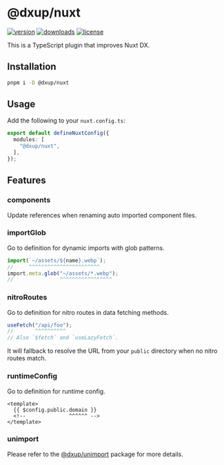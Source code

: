 # @dxup/nuxt

[![version](https://img.shields.io/npm/v/@dxup/nuxt?color=007EC7&label=npm)](https://www.npmjs.com/package/@dxup/nuxt)
[![downloads](https://img.shields.io/npm/dm/@dxup/nuxt?color=007EC7&label=downloads)](https://www.npmjs.com/package/@dxup/nuxt)
[![license](https://img.shields.io/npm/l/@dxup/nuxt?color=007EC7&label=license)](/LICENSE)

This is a TypeScript plugin that improves Nuxt DX.

## Installation

```bash
pnpm i -D @dxup/nuxt
```

## Usage

Add the following to your `nuxt.config.ts`:

```ts
export default defineNuxtConfig({
  modules: [
    "@dxup/nuxt",
  ],
});
```

## Features

### components

Update references when renaming auto imported component files.

### importGlob

Go to definition for dynamic imports with glob patterns.

```ts
import(`~/assets/${name}.webp`);
//     ^^^^^^^^^^^^^^^^^^^^^^^
import.meta.glob("~/assets/*.webp");
//               ^^^^^^^^^^^^^^^^^
```

### nitroRoutes

Go to definition for nitro routes in data fetching methods.

```ts
useFetch("/api/foo");
//       ^^^^^^^^^^
// Also `$fetch` and `useLazyFetch`.
```

It will fallback to resolve the URL from your `public` directory when no nitro routes match.

### runtimeConfig

Go to definition for runtime config.

```vue
<template>
  {{ $config.public.domain }}
  <!--              ^^^^^^ -->
</template>
```

### unimport

Please refer to the [@dxup/unimport](/packages/unimport) package for more details.
